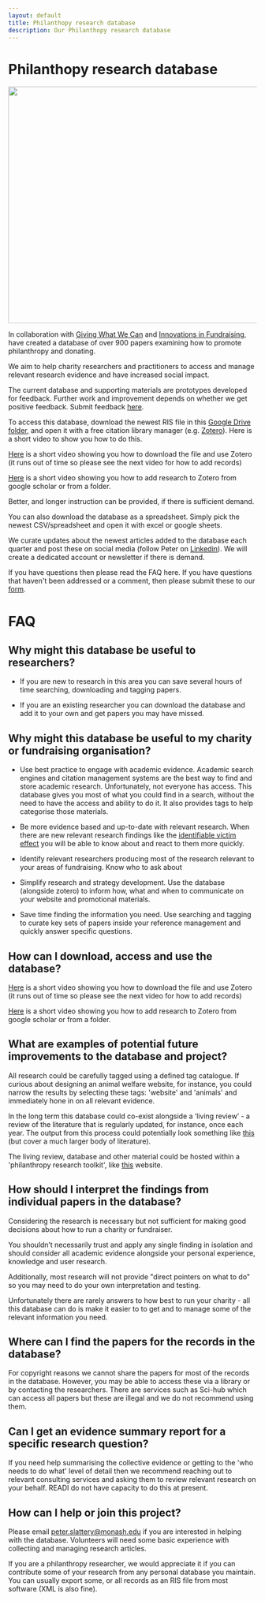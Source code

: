 ```yaml
---
layout: default
title: Philanthopy research database
description: Our Philanthopy research database
---
```


# Philanthopy research database

<p align="center">
<img src="/assets/Donation database v4.PNG" height="480" width="700">
</p>

In collaboration with [Giving What We Can](https://www.givingwhatwecan.org/) and [Innovations in Fundraising](https://innovationsinfundraising.org/), have created a database of over 900 papers examining how to promote philanthropy and donating. 

We aim to help charity researchers and practitioners to access and manage relevant research evidence and have increased social impact.

The current database and supporting materials are prototypes developed for feedback. Further work and improvement depends on whether we get positive feedback. Submit feedback [here](https://forms.gle/cj8ERsfyYJV7co3H8).

To access this database, download the newest RIS file in this [Google Drive folder](https://drive.google.com/drive/folders/1VuA1nQticmyN5dBxPYkCilqncP4AFWiL?usp=sharing), and open it with a free citation library manager (e.g. [Zotero](https://www.zotero.org/)). Here is a short video to show you how to do this.

[Here](https://www.loom.com/share/b9a970a9f35d49c48fd9f078439842c8) is a short video showing you how to download the file and use Zotero (it runs out of time so please see the next video for how to add records)

[Here](https://www.loom.com/share/e518fa2a43854dca9dfeec07ec0b1171) is a short video showing you how to add research to Zotero from google scholar or from a folder.

Better, and longer instruction can be provided, if there is sufficient demand.

You can also download the database as a spreadsheet. Simply pick the newest CSV/spreadsheet and open it with excel or google sheets.

We curate updates about the newest articles added to the database each quarter and post these on social media (follow Peter on [Linkedin](https://www.linkedin.com/in/peterslattery1/)). We will create a dedicated account or newsletter if there is demand.

If you have questions then please read the FAQ here. If you have questions that haven't been addressed or a comment, then please submit these to our [form](https://forms.gle/cj8ERsfyYJV7co3H8).

# FAQ
## Why might this database be useful to researchers?
* If you are new to research in this area you can save several hours of time searching, downloading and tagging papers. 

* If you are an existing researcher you can download the database and add it to your own and get papers you may have missed.

## Why might this database be useful to my charity or fundraising organisation?
* Use best practice to engage with academic evidence. Academic search engines and citation management systems are the best way to find and store academic research. Unfortunately, not everyone has access. This database gives you most of what you could find in a search, without the need to have the access and ability to do it. It also provides tags to help categorise those materials.
 
* Be more evidence based and up-to-date with relevant research. When there are new relevant research findings like the [identifiable victim effect](https://en.wikipedia.org/wiki/Identifiable_victim_effect) you will be able to know about and react to them more quickly.
 
* Identify relevant researchers producing most of the research relevant to your areas of fundraising. Know who to ask about
 
* Simplify research and strategy development. Use the database (alongside zotero) to inform how, what and when to communicate on your website and promotional materials.
 
* Save time finding the information you need. Use searching and tagging to curate key sets of papers inside your reference management and quickly answer specific questions. 
 
## How can I download, access and use the database?
[Here](https://www.loom.com/share/b9a970a9f35d49c48fd9f078439842c8) is a short video showing you how to download the file and use Zotero (it runs out of time so please see the next video for how to add records)

[Here](https://www.loom.com/share/e518fa2a43854dca9dfeec07ec0b1171) is a short video showing you how to add research to Zotero from google scholar or from a folder.

## What are examples of potential future improvements to the database and project?
All research could be carefully tagged using a defined tag catalogue. If curious about designing an animal welfare website, for instance, you could narrow the results by selecting these tags: 'website' and 'animals' and immediately hone in on all relevant evidence.

In the long term this database could co-exist alongside a ‘living review’ - a review of the literature that is regularly updated, for instance, once each year. The output from this process could potentially look something like [this](https://docs.google.com/document/d/1osAwuO1J9L2z3PDGQn6UkFEA-4vs5WV9eJ5hAASnS7o/edit) (but cover a much larger body of literature).

The living review, database and other material could be hosted within a 'philanthropy research toolkit', like [this](https://sites.google.com/monash.edu/behaviourworks-scaleup-toolkit/) website. 

## How should I interpret the findings from individual papers in the database?
Considering the research is necessary but not sufficient for making good decisions about how to run a charity or fundraiser. 

You shouldn’t necessarily trust and apply any single finding in isolation and should consider all academic evidence alongside your personal experience, knowledge and user research. 

Additionally, most research will not provide "direct pointers on what to do" so you may need to do your own interpretation and testing.

Unfortunately there are rarely answers to how best to run your charity - all this database can do is make it easier to to get and to manage some of the relevant information you need.

## Where can I find the papers for the records in the database?
For copyright reasons we cannot share the papers for most of the records in the database. However, you may be able to access these via a library or by contacting the researchers. There are services such as Sci-hub which can access all papers but these are illegal and we do not recommend using them. 

## Can I get an evidence summary report for a specific research question?
If you need help summarising the collective evidence or getting to the 'who needs to do what' level of detail then we recommend reaching out to relevant consulting services and asking them to review relevant research on your behalf. READI do not have capacity to do this at present.

## How can I help or join this project?
Please email peter.slattery@monash.edu if you are interested in helping with the database. Volunteers will need some basic experience with collecting and managing research articles. 

If you are a philanthropy researcher, we would appreciate it if you can contribute some of your research from any personal database you maintain. You can usually export some, or all records as an RIS file from most software (XML is also fine).
